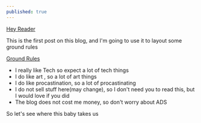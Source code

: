 ```yaml
---
published: true
---
```

[Hey Reader]()

This is the first post on this blog, and I'm going to use it to layout some ground rules

[Ground Rules]()
- I really like Tech so expect a lot of tech things
- I do like art , so a lot of art things
- I do like procastination, so a lot of procastinating
- I do not sell stuff here(may change), so I don't need you to read this, but I would love if you did
- The blog does not cost me money, so don't worry about ADS

So let's see where this baby takes us
